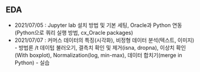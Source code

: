 ## EDA

- 2021/07/05 : Jupyter lab 설치 방법 및 기본 세팅, Oracle과 Python 연동(Python으로 쿼리 실행 방법, cx_Oracle packages)
- 2021/07/07 : 커머스 데이터의 특징(시각화), 비정형 데이터 분석(텍스트, 이미지)  - 방법론 /t
               데이텁 불러오기, 결측치 확인 및 제거(isna, dropna), 이상치 확인(With boxplot), Normalization(log, min-max), 데이터 합치기(merge in Python) - 실습
